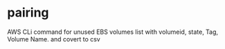 # pairing
AWS CLi command for unused EBS volumes list with volumeid, state, Tag, Volume Name. and covert to csv
